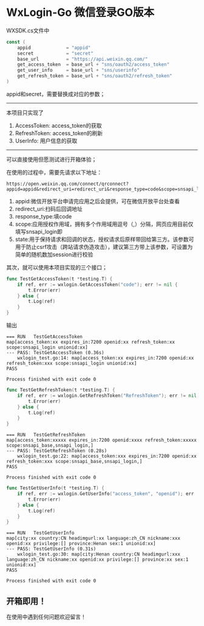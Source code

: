 # WxLogin-Go 微信登录GO版本

WXSDK.cs文件中
```go
const (
	appid             = "appid"
	secret            = "secret"
	base_url          = "https://api.weixin.qq.com/"
	get_access_token  = base_url + "sns/oauth2/access_token"
	get_user_info     = base_url + "sns/userinfo"
	get_refresh_token = base_url + "sns/oauth2/refresh_token"
)
```
appid和secret，需要替换成对应的参数；

----
本项目只实现了
1. AccessToken: access_token的获取
2. RefreshToken: access_token的刷新
3. UserInfo: 用户信息的获取
----
可以直接使用但愿测试进行开箱体验；

在使用的过程中，需要先请求以下地址：
```
https://open.weixin.qq.com/connect/qrconnect?appid=appid&redirect_uri=redirect_uri&response_type=code&scope=snsapi_login&state=STATE#wechat_redirect
```

1. appid:微信开放平台申请完应用之后会提供，可在微信开放平台处查看
1. redirect_uri:扫码后回调地址
1. response_type:填code
1. scope:应用授权作用域，拥有多个作用域用逗号（,）分隔，网页应用目前仅填写snsapi_login即
1. state:用于保持请求和回调的状态，授权请求后原样带回给第三方。该参数可用于防止csrf攻击（跨站请求伪造攻击），建议第三方带上该参数，可设置为简单的随机数加session进行校验

其次，就可以使用本项目实现的三个接口；

```go
func TestGetAccessToken(t *testing.T) {
	if ref, err := wxlogin.GetAccessToken("code"); err != nil {
		t.Error(err)
	} else {
		t.Log(ref)
	}
}
```
输出
```shell
=== RUN   TestGetAccessToken
map[access_token:xx expires_in:7200 openid:xx refresh_token:xx scope:snsapi_login unionid:xx]
--- PASS: TestGetAccessToken (0.36s)
    wxlogin_test.go:14: map[access_token:xx expires_in:7200 openid:xx refresh_token:xxx scope:snsapi_login unionid:xx]
PASS

Process finished with exit code 0
```

```go
func TestGetRefreshToken(t *testing.T) {
	if ref, err := wxlogin.GetRefreshToken("RefreshToken"); err != nil {
		t.Error(err)
	} else {
		t.Log(ref)
	}
}
```

```shell
=== RUN   TestGetRefreshToken
map[access_token:xxxxx expires_in:7200 openid:xxxx refresh_token:xxxxx scope:snsapi_base,snsapi_login,]
--- PASS: TestGetRefreshToken (0.28s)
    wxlogin_test.go:22: map[access_token:xxx expires_in:7200 openid:xx refresh_token:xxx scope:snsapi_base,snsapi_login,]
PASS

Process finished with exit code 0
```
```go
func TestGetUserInfo(t *testing.T) {
	if ref, err := wxlogin.GetUserInfo("access_token", "openid"); err != nil {
		t.Error(err)
	} else {
		t.Log(ref)
	}
}
```

```shell
=== RUN   TestGetUserInfo
map[city:xx country:CN headimgurl:xx language:zh_CN nickname:xxx openid:xx privilege:[] province:Henan sex:1 unionid:xx]
--- PASS: TestGetUserInfo (0.31s)
    wxlogin_test.go:30: map[city:Henan country:CN headimgurl:xxx language:zh_CN nickname:xx openid:xx privilege:[] province:xx sex:1 unionid:xx]
PASS

Process finished with exit code 0
```

## 开箱即用！

在使用中遇到任何问题欢迎留言！
